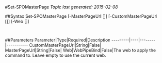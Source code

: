 #Set-SPOMasterPage
*Topic last generated: 2015-02-08*


##Syntax
    Set-SPOMasterPage [-MasterPageUrl [<String>]] [-CustomMasterPageUrl [<String>]] [-Web [<WebPipeBind>]]

&nbsp;

##Parameters
Parameter|Type|Required|Description
---------|----|--------|-----------
CustomMasterPageUrl|String|False|
MasterPageUrl|String|False|
Web|WebPipeBind|False|The web to apply the command to. Leave empty to use the current web.
